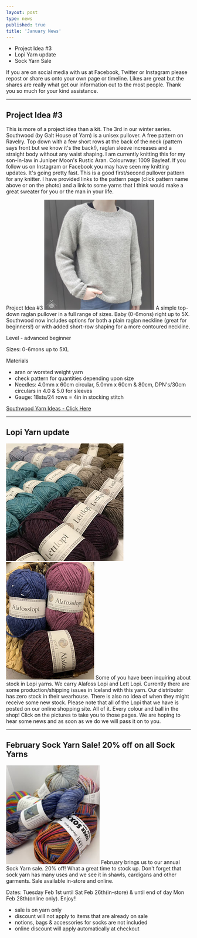 ```yaml
---
layout: post
type: news
published: true
title: 'January News'
---
```


- Project Idea #3
- Lopi Yarn update
- Sock Yarn Sale

If you are on social media with us at Facebook, Twitter or Instagram please repost or share us onto your own page or timeline. Likes are great but the shares are really what get our information out to the most people. Thank you so much for your kind assistance.
<hr />
<h2>Project Idea #3</h2>
This is more of a project idea than a kit. The 3rd in our winter series. Southwood (by Galt House of Yarn) is a unisex pullover. A free pattern on Ravelry. Top down with a few short rows at the back of the neck (pattern says front but we know it's the back!), raglan sleeve increases and a straight body without any waist shaping. I am currently knitting this for my son-in-law in Juniper Moon's Rustic Aran. Colourway: 1009 Bayleaf. If you follow us on Instagram or Facebook you may have seen my knitting updates. It's going pretty fast.
This is a good first/second pullover pattern for any knitter. I have provided links to the pattern page (click pattern name above or on the photo) and a link to some yarns that I think would make a great sweater for you or the man in your life.
 
Project Idea #3
<a href="https://www.ravelry.com/patterns/library/southwood-2?omnisendContactID=601a057e1971975089db7002&utm_campaign=campaign%3A+22-01-30++Project+Idea+%233+%26+Lopi+update+%2861f147d3731b6c001d9823a5%29&utm_medium=email&utm_source=omnisend"><img src="/img/project_idea_3.jpg"></a>
A simple top-down raglan pullover in a full range of sizes. Baby (0-6mons) right up to 5X.
Southwood now includes options for both a plain raglan neckline (great for beginners!) or with added short-row shaping for a more contoured neckline.

Level - advanced beginner

Sizes:  0-6mons up to 5XL

Materials
- aran or worsted weight yarn
-  check pattern for quantities
   depending upon size
- Needles:  4.0mm x 60cm circular, 5.0mm x 60cm & 80cm, DPN's/30cm circulars in 4.0 & 5.0 for sleeves 
- Gauge:  18sts/24 rows = 4in in stocking stitch
   
<a href="https://www.woolandsilkcoshop.com/search?omnisendContactID=601a057e1971975089db7002&q=southwood&utm_campaign=campaign%3A+22-01-30++Project+Idea+%233+%26+Lopi+update+%2861f147d3731b6c001d9823a5%29&utm_medium=email&utm_source=omnisend">
 Southwood Yarn Ideas - Click Here</a>
  <hr />
  <h2>Lopi Yarn update</h2>
   <a href="https://www.woolandsilkcoshop.com/products/lett-lopi?_pos=1&_sid=d4846adb8&_ss=r&omnisendContactID=601a057e1971975089db7002&utm_campaign=campaign%3A+22-01-30++Project+Idea+%233+%26+Lopi+update+%2861f147d3731b6c001d9823a5%29&utm_medium=email&utm_source=omnisend">
  <img src="/img/lopi_yarn1.jpg"></a> <br />
   <a href="https://www.woolandsilkcoshop.com/products/istex-lopi-alafosslopi?_pos=1&_sid=affe02a5e&_ss=r&omnisendContactID=601a057e1971975089db7002&utm_campaign=campaign%3A+22-01-30++Project+Idea+%233+%26+Lopi+update+%2861f147d3731b6c001d9823a5%29&utm_medium=email&utm_source=omnisend">
  <img src="/img/lopi_yarn2.jpg"></a>
Some of you have been inquiring about stock in Lopi yarns. We carry Alafoss Lopi and Lett Lopi. Currently there are some production/shipping issues in Iceland with this yarn. Our distributor has zero stock in their wearhouse. There is also no idea of when they might receive some new stock.
Please note that all of the Lopi that we have is posted on our online shopping site. All of it. Every colour and ball in the shop! Click on the pictures to take you to those pages. We are hoping to hear some news and as soon as we do we will pass it on to you.  
<hr />
<h2>February Sock Yarn Sale!
20% off on all Sock Yarns</h2>
<img src="/img/feb_sock_sale.jpg">
February brings us to our annual Sock Yarn sale. 20% off!
What a great time to stock up. Don't forget that sock yarn has many uses and we see it in shawls, cardigans and other garments. Sale available in-store and online.

Dates: Tuesday Feb 1st until Sat Feb 26th(in-store)
& until end of day Mon Feb 28th(online only).  Enjoy!!
- sale is on yarn only
- discount will not apply to items that are already on sale
- notions, bags & accessories for socks are not included
- online discount will apply automatically at checkout

